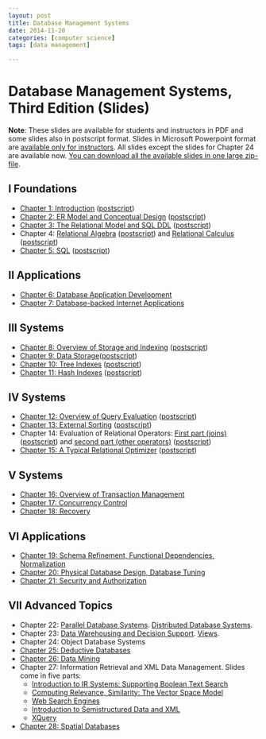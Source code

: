 ```yaml
---
layout: post
title: Database Management Systems
date: 2014-11-20
categories: [computer science]
tags: [data management]

---
```


Database Management Systems, Third Edition (Slides)
====

**Note**: These slides are available for students and instructors in PDF
and some slides also in postscript format. Slides in Microsoft
Powerpoint format are [available only for
instructors](../../../dbbook.access.html). All slides except the slides
for Chapter 24 are available now. [You can download all the available
slides in one large zip-file](http://pages.cs.wisc.edu/%7Edbbook/openAccess/thirdEdition/slides/slides3ed-english/slides.zip).

## I Foundations

-   [Chapter 1: Introduction](http://pages.cs.wisc.edu/%7Edbbook/openAccess/thirdEdition/slides/slides3ed-english/Ch1_Intro.pdf)
    ([postscript](http://pages.cs.wisc.edu/%7Edbbook/openAccess/thirdEdition/slides/slides3ed-english/Ch1_Intro.ps))
-   [Chapter 2: ER Model and Conceptual
    Design](http://pages.cs.wisc.edu/%7Edbbook/openAccess/thirdEdition/slides/slides3ed-english/Ch2_ER.pdf)
    ([postscript](http://pages.cs.wisc.edu/%7Edbbook/openAccess/thirdEdition/slides/slides3ed-english/Ch2_ER.ps))
-   [Chapter 3: The Relational Model and SQL
    DDL](http://pages.cs.wisc.edu/%7Edbbook/openAccess/thirdEdition/slides/slides3ed-english/Ch3_Rel_Model.pdf)
    ([postscript](http://pages.cs.wisc.edu/%7Edbbook/openAccess/thirdEdition/slides/slides3ed-english/Ch3_Rel_Model.ps))
-   Chapter 4: [Relational Algebra](http://pages.cs.wisc.edu/%7Edbbook/openAccess/thirdEdition/slides/slides3ed-english/Ch4_Algebra.pdf)
    ([postscript](http://pages.cs.wisc.edu/%7Edbbook/openAccess/thirdEdition/slides/slides3ed-english/Ch4_Algebra.ps)) and [Relational
    Calculus](http://pages.cs.wisc.edu/%7Edbbook/openAccess/thirdEdition/slides/slides3ed-english/Ch4_Domain_Calculus.pdf)
    ([postscript](http://pages.cs.wisc.edu/%7Edbbook/openAccess/thirdEdition/slides/slides3ed-english/Ch4_Domain_Calculus.ps))
-   [Chapter 5: SQL](http://pages.cs.wisc.edu/%7Edbbook/openAccess/thirdEdition/slides/slides3ed-english/Ch5_SQL.pdf)
    ([postscript](http://pages.cs.wisc.edu/%7Edbbook/openAccess/thirdEdition/slides/slides3ed-english/Ch5_SQL.ps))

## II Applications

-   [Chapter 6: Database Application
    Development](http://pages.cs.wisc.edu/%7Edbbook/openAccess/thirdEdition/slides/slides3ed-english/Ch6_DBApp.pdf)
-   [Chapter 7: Database-backed Internet
    Applications](http://pages.cs.wisc.edu/%7Edbbook/openAccess/thirdEdition/slides/slides3ed-english/Ch7-InternetApp.pdf)

## III Systems

-   [Chapter 8: Overview of Storage and
    Indexing](http://pages.cs.wisc.edu/%7Edbbook/openAccess/thirdEdition/slides/slides3ed-english/Ch8_Storage_Indexing_Overview.pdf)
    ([postscript](http://pages.cs.wisc.edu/%7Edbbook/openAccess/thirdEdition/slides/slides3ed-english/Ch8_Storage_Indexing_Overview.ps))
-   [Chapter 9: Data
    Storage](http://pages.cs.wisc.edu/%7Edbbook/openAccess/thirdEdition/slides/slides3ed-english/Ch9_Disks_Files.pdf)([postscript](http://pages.cs.wisc.edu/%7Edbbook/openAccess/thirdEdition/slides/slides3ed-english/Ch9_Disks_Files.ps))
-   [Chapter 10: Tree Indexes](http://pages.cs.wisc.edu/%7Edbbook/openAccess/thirdEdition/slides/slides3ed-english/Ch10_Tree_Index.pdf)
    ([postscript](http://pages.cs.wisc.edu/%7Edbbook/openAccess/thirdEdition/slides/slides3ed-english/Ch10_Tree_Index.ps))
-   [Chapter 11: Hash Indexes](http://pages.cs.wisc.edu/%7Edbbook/openAccess/thirdEdition/slides/slides3ed-english/Ch11_Hash_Index.pdf)
    ([postscript](http://pages.cs.wisc.edu/%7Edbbook/openAccess/thirdEdition/slides/slides3ed-english/Ch11_Hash_Index.ps))

## IV Systems

-   [Chapter 12: Overview of Query
    Evaluation](http://pages.cs.wisc.edu/%7Edbbook/openAccess/thirdEdition/slides/slides3ed-english/Ch12_Overview_Query_Evaluation.pdf)
    ([postscript](http://pages.cs.wisc.edu/%7Edbbook/openAccess/thirdEdition/slides/slides3ed-english/Ch12_Overview_Query_Evaluation.ps))
-   [Chapter 13: External Sorting](http://pages.cs.wisc.edu/%7Edbbook/openAccess/thirdEdition/slides/slides3ed-english/Ch13_ExtSort.pdf)
    ([postscript](http://pages.cs.wisc.edu/%7Edbbook/openAccess/thirdEdition/slides/slides3ed-english/Ch13_ExtSort.ps))
-   Chapter 14: Evaluation of Relational Operators: [First part
    (joins)](http://pages.cs.wisc.edu/%7Edbbook/openAccess/thirdEdition/slides/slides3ed-english/Ch14a_Opimple_Joins.pdf)
    ([postscript](http://pages.cs.wisc.edu/%7Edbbook/openAccess/thirdEdition/slides/slides3ed-english/Ch14a_Opimple_Joins.ps)) and [second
    part (other operators)](http://pages.cs.wisc.edu/%7Edbbook/openAccess/thirdEdition/slides/slides3ed-english/Ch14b_Opimpl_Other.pdf)
    ([postscript](http://pages.cs.wisc.edu/%7Edbbook/openAccess/thirdEdition/slides/slides3ed-english/Ch14b_Opimpl_Other.ps))
-   [Chapter 15: A Typical Relational
    Optimizer](http://pages.cs.wisc.edu/%7Edbbook/openAccess/thirdEdition/slides/slides3ed-english/Ch15_QOpt.pdf)
    ([postscript](http://pages.cs.wisc.edu/%7Edbbook/openAccess/thirdEdition/slides/slides3ed-english/Ch15_QOpt.ps))

## V Systems

-   [Chapter 16: Overview of Transaction
    Management](http://pages.cs.wisc.edu/%7Edbbook/openAccess/thirdEdition/slides/slides3ed-english/Ch16_Overview_Xacts.pdf)
-   [Chapter 17: Concurrency Control](http://pages.cs.wisc.edu/%7Edbbook/openAccess/thirdEdition/slides/slides3ed-english/Ch17_CC-95.pdf)
-   [Chapter 18: Recovery](http://pages.cs.wisc.edu/%7Edbbook/openAccess/thirdEdition/slides/slides3ed-english/Ch18_Recovery-95.pdf)

## VI Applications

-   [Chapter 19: Schema Refinement, Functional Dependencies,
    Normalization](http://pages.cs.wisc.edu/%7Edbbook/openAccess/thirdEdition/slides/slides3ed-english/Ch19_FDs-95.pdf)
-   [Chapter 20: Physical Database Design, Database
    Tuning](http://pages.cs.wisc.edu/%7Edbbook/openAccess/thirdEdition/slides/slides3ed-english/Ch20_DB_Tuning-95.pdf)
-   [Chapter 21: Security and
    Authorization](http://pages.cs.wisc.edu/%7Edbbook/openAccess/thirdEdition/slides/slides3ed-english/Ch21_Security-95.pdf)

## VII Advanced Topics

-   Chapter 22: [Parallel Database
    Systems](http://pages.cs.wisc.edu/%7Edbbook/openAccess/thirdEdition/slides/slides3ed-english/Ch22a_ParallelDBs-95.pdf). [Distributed
    Database Systems](http://pages.cs.wisc.edu/%7Edbbook/openAccess/thirdEdition/slides/slides3ed-english/Ch22b_DistributedDBs-95.pdf).
-   Chapter 23: [Data Warehousing and Decision
    Support](http://pages.cs.wisc.edu/%7Edbbook/openAccess/thirdEdition/slides/slides3ed-english/Ch23a_DecSup-95.pdf).
    [Views](http://pages.cs.wisc.edu/%7Edbbook/openAccess/thirdEdition/slides/slides3ed-english/Ch23b_Views-95.pdf).
-   Chapter 24: Object Database Systems
-   [Chapter 25: Deductive
    Databases](http://pages.cs.wisc.edu/%7Edbbook/openAccess/thirdEdition/slides/slides3ed-english/Ch25_DedDB-95.pdf)
-   [Chapter 26: Data Mining](http://pages.cs.wisc.edu/%7Edbbook/openAccess/thirdEdition/slides/slides3ed-english/Ch26-DataMining-95.pdf)
-   Chapter 27: Information Retrieval and XML Data Management. Slides
    come in five parts:
    -   [Introduction to IR Systems: Supporting Boolean Text
        Search](http://pages.cs.wisc.edu/%7Edbbook/openAccess/thirdEdition/slides/slides3ed-english/Ch27a_ir1-intro-95.pdf)
    -   [Computing Relevance, Similarity: The Vector Space
        Model](http://pages.cs.wisc.edu/%7Edbbook/openAccess/thirdEdition/slides/slides3ed-english/Ch27b_ir2-vectorspace-95.pdf)
    -   [Web Search
        Engines](http://pages.cs.wisc.edu/%7Edbbook/openAccess/thirdEdition/slides/slides3ed-english/Ch27c_ir3-websearch-95.pdf)
    -   [Introduction to Semistructured Data and
        XML](http://pages.cs.wisc.edu/%7Edbbook/openAccess/thirdEdition/slides/slides3ed-english/Ch27d_xml-95.pdf)
    -   [XQuery](http://pages.cs.wisc.edu/%7Edbbook/openAccess/thirdEdition/slides/slides3ed-english/Ch27e_xquery-95.pdf)
-   [Chapter 28: Spatial
    Databases](http://pages.cs.wisc.edu/%7Edbbook/openAccess/thirdEdition/slides/slides3ed-english/Ch28_Spatial-95.pdf)
